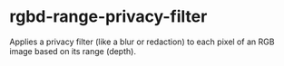 # rgbd-range-privacy-filter
Applies a privacy filter (like a blur or redaction) to each pixel of an RGB image based on its range (depth).
